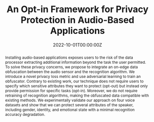 ---
title: "An Opt-in Framework for Privacy Protection in Audio-Based Applications"
authors:
- admin
- Sander De Coninck
- Sam Leroux
- Pieter Simoens
date: "2022-10-01T00:00:00Z"
publishDate: "2022-10-01T00:00:00Z"
publication_types: [Journal article]
publication: "*IEEE Pervasive Computing, vol. 21, no. 4*"
publication_short: "*IEEE Pervasive Comput.*"
doi: 10.1109/MPRV.2022.3210377

abstract: "Installing audio-based applications exposes users to the risk of the data processor extracting additional information beyond the task the user permitted. To solve these privacy concerns, we propose to integrate an on-edge data obfuscation between the audio sensor and the recognition algorithm. We introduce a novel privacy loss metric and use adversarial learning to train an obfuscator. Contrary to existing work, our technique does not require users to specify which sensitive attributes they want to protect (opt-out) but instead only provide permission for specific tasks (opt-in). Moreover, we do not require retraining of recognition algorithms, making the obfuscated data compatible with existing methods. We experimentally validate our approach on four voice datasets and show that we can protect several attributes of the speaker, including gender, identity, and emotional state with a minimal recognition accuracy degradation."
summary: "To address the privacy risks of audio applications extracting unauthorized user data, this work proposes an on-edge data obfuscator trained through adversarial learning, which uniquely operates on an opt-in permission model to protect sensitive speaker attributes while maintaining compatibility with existing recognition algorithms and incurring minimal accuracy degradation."

tags:
- Opt-in
- Audio Privacy
featured: true

url_pdf: 'https://ieeexplore.ieee.org/document/9925054'
url_code: ''
url_dataset: ''
url_poster: ''
url_project: ''
url_slides: ''
url_source: ''
url_video: ''

image:
  caption: ''
  focal_point: 'Smart'
  preview_only: false

projects: []
slides: ""
---